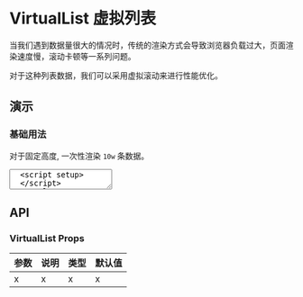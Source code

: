 # VirtualList 虚拟列表

当我们遇到数据量很大的情况时，传统的渲染方式会导致浏览器负载过大，页面渲染速度慢，滚动卡顿等一系列问题。

对于这种列表数据，我们可以采用虚拟滚动来进行性能优化。

## 演示

<script setup>
  import { VirtualList } from "../../src"
</script>

### 基础用法

对于固定高度, 一次性渲染 `10w` 条数据。

<ClientOnly>
  <CodePreview>
  <textarea lang="vue">
  <script setup>
  </script>
  <template>
  </template>
  </textarea>
  <template #preview>
    <div class="virtual-list-demo-container">
      <VirtualList></VirtualList>
    </div>
  </template>
  </CodePreview>
</ClientOnly>

## API

### VirtualList Props

<!-- prettier-ignore -->
| 参数 | 说明 | 类型 | 默认值 |
| --- | --- | --- | --- |
| x | x | x | x |
